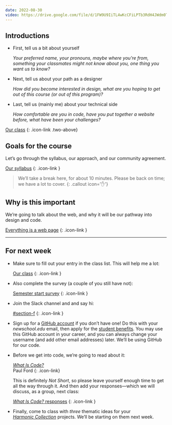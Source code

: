```yaml
---
date: 2022-08-30
video: https://drive.google.com/file/d/1FW9U9IiTL4wKcCFiLPTb3RdH4JWdm0Tz
---
```




## Introductions



* First, tell us a bit about yourself

  *Your preferred name, your pronouns, maybe where you’re from, something your classmates might not know about you, one thing you want us to know?*

* Next, tell us about your path as a designer

  *How did you become interested in design, what are you hoping to get out of this course (or out of this program)?*

* Last, tell us (mainly me) about your technical side

  *How comfortable are you in code, have you put together a website before, what have been your challenges?*



[Our class](https://docs.google.com/document/d/1ZSs6g-5BtXsunucVxWAEX7ZchaLzxI6fquEnfmmZvNQ/edit)
{: .icon-link .two-above}



## Goals for the course

Let’s go through the syllabus, our approach, and our community agreement.

[Our syllabus](/syllabus)
{: .icon-link }



> We’ll take a break here, for about 10 minutes. Please be back on time; we have a lot to cover.
{: .callout icon='✋'}



## Why is this important

We’re going to talk about the web, and why it will be our pathway into design and code.

[Everything is a web page](/topic/everything)
{: .icon-link }



------------



## For next week

* Make sure to fill out your entry in the class list. This will help me a lot:

  [Our class](https://docs.google.com/document/d/1ZSs6g-5BtXsunucVxWAEX7ZchaLzxI6fquEnfmmZvNQ/edit)
  {: .icon-link }

* Also complete the survey (a couple of you still have not):

  [Semester start survey](https://docs.google.com/forms/d/e/1FAIpQLSewyQetbgpoOzB2DvfMMVGS3jNUE6C8LUiBtCmy0OXJxxlikg/viewform)
  {: .icon-link }

* Join the Slack channel and and say hi:

  [#section-f](https://core-one-interaction.slack.com/archives/C03UTLMBMDH)
  {: .icon-link }

* Sign up for a [GitHub account](https://github.com/signup) if you don’t have one! Do this with your *newschool.edu* email, then apply for the [student benefits](https://education.github.com/discount_requests/student_application).
You may use this GitHub account in your career, and you can always change your username (and add other email addresses) later. We’ll be using GitHub for our code.

* Before we get into code, we’re going to read about it:

  [*What Is Code?*](https://www.bloomberg.com/graphics/2015-paul-ford-what-is-code/) \
  Paul Ford
  {: .icon-link}

  This is definitely *Not Short*, so please leave yourself enough time to get all the way through it. And then add your responses—which we will discuss, as a group, next class:

  [*What Is Code?* responses](https://docs.google.com/document/d/1SMSnFKFUPO5IZlXlm7SHmbJeJ75xGvDDJeNT7CmBz9I/edit)
  {: .icon-link }

* Finally, come to class with *three* thematic ideas for your [*Harmonic Collection*](/project/harmonic) projects. We’ll be starting on them next week.
